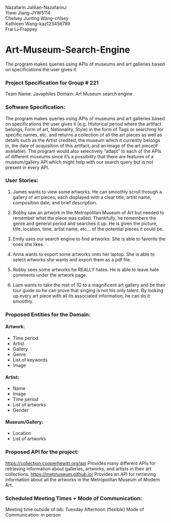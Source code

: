 Nazafarin Jalilian-NazafarinJ \
Yiwei Jiang-JYW5114 \
Chelsey Junting Wang-chlsey \
Kathleen Wang-kaz123456789 \
Frai Li-Frappey 


# Art-Museum-Search-Engine
The program makes queries using APIs of museums and art galleries based on specifications the user gives it.


### Project Specification for Group # 221
Team Name: Javaphiles 
Domain:
Art Museum search engine

### Software Specification:
The program makes queries using APIs of museums and art galleries based on specifications the user gives it (e.g. Historical period where the artifact belongs, Form of art, Nationality, Style) in the form of Tags or searching for specific names, etc. and returns a collection of all the art pieces as well as details such as the Artist credited, the museum which it currently belongs in, the date of acquisition of this artifact, and an image of the art piece(if available). The program would also selectively “adapt” to each of the APIs of different museums since it’s a possibility that there are features of a museum/gallery API which might help with our search query but is not present in every API.

### User Stories: 
1. James wants to view some artworks. He can smoothly scroll through a gallery of art pieces, each displayed with a clear title, artist name, composition date, and brief description.

2. Bobby saw an artwork in the Metropolitan Museum of Art but needed to remember what the piece was called. Thankfully, he remembers the genre and general period and searches it up. He is given the picture, title, location, time, artist name, etc… of the potential pieces it could be.

3. Emily uses our search engine to find artworks. She is able to favorite the ones she likes.

4. Anna wants to export some artworks onto her laptop. She is able to select artworks she wants and export them as a pdf file.

5. Robby sees some artworks he REALLY hates. He is able to leave hate comments under the artwork page.

6. Liam wants to take the rest of 1D to a magnificent art gallery and be their tour guide so he can prove that singing is not his only talent. By looking up every art piece with all its associated information, he can do it smoothly. 

### Proposed Entities for the Domain:
#### Artwork: 
- Time period
- Artist
- Gallery
- Genre
- List of keywords
- Image

#### Artist:
- Name
- Image
- Time period
- List of artworks
- Gender

#### Museum/Gallery:
- Location
- List of artworks

### Proposed API for the project:
https://collection.cooperhewitt.org/api
Provides many different APIs for retrieving information about galleries, artworks, and artists in their art collections.
https://metmuseum.github.io/ 
Provides an API for retrieving information about all the artworks in the Metropolitan Museum of Modern Art.

### Scheduled Meeting Times + Mode of Communication:
Meeting time outside of lab: Tuesday Afternoon (flexible)
Mode of Communication: in person

